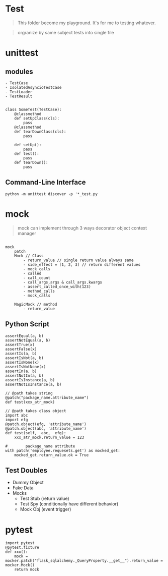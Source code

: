 # Test
> This folder become my playground. It's for me to testing whatever.

> orgranize by same subject tests into single file

# unittest
## modules
    - TestCase
    - IsolatedAsyncioTestCase
    - TestLoader
    - TestResult

```

class SomeTest(TestCase):
    @classmethod
    def setUpClass(cls):
        pass
    @classmethod
    def tearDownClass(cls):
        pass

    def setUp():
        pass
    def test():
        pass
    def tearDown():
        pass

```

## Command-Line Interface
```
python -m unittest discover -p '*_test.py

```

# mock

> mock can implement through 3 ways
>   decorator
>   object
>   context manager

```

mock
    patch
    Mock // Class
        - return_value // single return value always same
        - side_effect = [1, 2, 3] // return different values 
        - mock_calls
        - called
        - call_count
        - call_args.args & call_args.kwargs
        - assert_called_once_with(123)
        - method_calls
        - mock_calls

    MagicMock // method
        - return_value
```
## Python Script
```
assertEqual(a, b)
assertNotEqual(a, b)
assertTrue(x)
assertFalse(x)
assertIs(a, b)
assertIsNot(a, b)
assertIsNone(x)
assertIsNotNone(x)
assertIn(a, b)
assertNotIn(a, b)
assertIsInstance(a, b)
assertNotIsInstance(a, b)

// @path takes string
@patch("package_name.attribute_name")
def test(xxx_atr_mock)

// @path takes class object
import abc
import efg
@patch.object(efg, 'attribute_name')
@patch.object(abc, 'attribute_name')
def test(self, _abc, _efg):
    xxx_atr_mock.return_value = 123

#        package_name attribute  
with patch('employee.requesets.get') as mocked_get:
    mocked_get.return_value.ok = True

```

## Test Doubles
- Dummy Object
- Fake Data
- Mocks
  - Test Stub (return value)
  - Test Spy (conditionally have different behavior)
  - Mock Obj (event trigger)


# pytest
```
import pytest
@pytest.fixture
def xxx():
    mock = mocker.patch("flask_sqlalchemy._QueryProperty.__get__").return_value = mocker.Mock()
    return mock
```